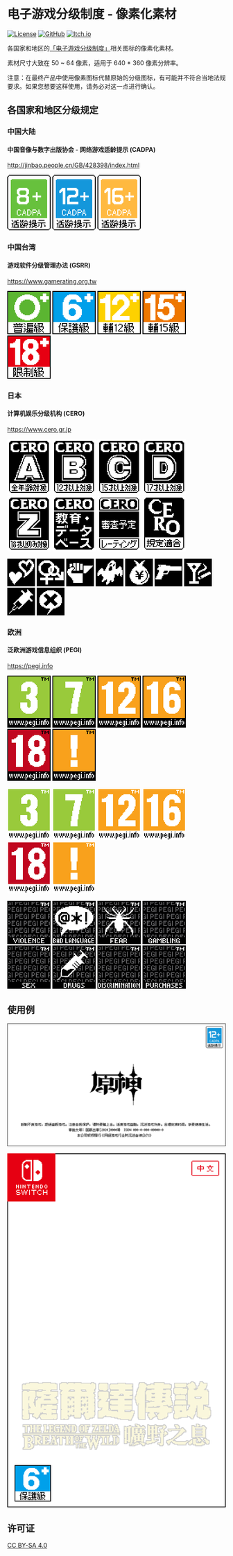 # 电子游戏分级制度 - 像素化素材

[![License](https://img.shields.io/badge/license-CC_BY--SA_4.0-blue)](https://creativecommons.org/licenses/by-sa/4.0/)
[![GitHub](https://img.shields.io/badge/github-video--game--content--rating--system-orange?logo=github&logoColor=white)](https://github.com/TakWolf/pixel-art-video-game-content-rating-system)
[![Itch.io](https://img.shields.io/badge/itch.io-video--game--content--rating--system-red?logo=itch.io&logoColor=white)](https://takwolf.itch.io/pixel-art-video-game-content-rating-system)

各国家和地区的[「电子游戏分级制度」](https://zh.wikipedia.org/wiki/%E7%94%B5%E5%AD%90%E6%B8%B8%E6%88%8F%E5%88%86%E7%BA%A7%E5%88%B6%E5%BA%A6)相关图标的像素化素材。

素材尺寸大致在 50 ~ 64 像素，适用于 640 * 360 像素分辨率。

注意：在最终产品中使用像素图标代替原始的分级图标，有可能并不符合当地法规要求。如果您想要这样使用，请务必对这一点进行确认。

## 各国家和地区分级规定

### 中国大陆

#### 中国音像与数字出版协会 - 网络游戏适龄提示 (CADPA)

http://jinbao.people.cn/GB/428398/index.html

![](assets/China/Mainland/CADPA/CADPA_8@2x.png)
![](assets/China/Mainland/CADPA/CADPA_12@2x.png)
![](assets/China/Mainland/CADPA/CADPA_16@2x.png)

### 中国台湾

#### 游戏软件分级管理办法 (GSRR)

https://www.gamerating.org.tw

![](assets/China/Taiwan/GSRR/GSRR_G@2x.png)
![](assets/China/Taiwan/GSRR/GSRR_P@2x.png)
![](assets/China/Taiwan/GSRR/GSRR_PG_12@2x.png)
![](assets/China/Taiwan/GSRR/GSRR_PG_15@2x.png)
![](assets/China/Taiwan/GSRR/GSRR_R@2x.png)

### 日本

#### 计算机娱乐分级机构 (CERO)

https://www.cero.gr.jp

![](assets/Japan/CERO/CERO_A@2x.png)
![](assets/Japan/CERO/CERO_B@2x.png)
![](assets/Japan/CERO/CERO_C@2x.png)
![](assets/Japan/CERO/CERO_D@2x.png)
![](assets/Japan/CERO/CERO_Z@2x.png)
![](assets/Japan/CERO/CERO_Educational_Database@2x.png)
![](assets/Japan/CERO/CERO_Rating@2x.png)
![](assets/Japan/CERO/CERO_Regulations_Compatible@2x.png)

![](assets/Japan/CERO/CERO_Icon_Love@2x.png)
![](assets/Japan/CERO/CERO_Icon_Sexual@2x.png)
![](assets/Japan/CERO/CERO_Icon_Violence@2x.png)
![](assets/Japan/CERO/CERO_Icon_Horror@2x.png)
![](assets/Japan/CERO/CERO_Icon_Gambling@2x.png)
![](assets/Japan/CERO/CERO_Icon_Crime@2x.png)
![](assets/Japan/CERO/CERO_Icon_Drinking_Smoking@2x.png)
![](assets/Japan/CERO/CERO_Icon_Drugs@2x.png)
![](assets/Japan/CERO/CERO_Icon_Language_Other@2x.png)

### 欧洲

#### 泛欧洲游戏信息组织 (PEGI)

https://pegi.info

![](assets/Europe/PEGI/PEGI_3@2x.png)
![](assets/Europe/PEGI/PEGI_7@2x.png)
![](assets/Europe/PEGI/PEGI_12@2x.png)
![](assets/Europe/PEGI/PEGI_16@2x.png)
![](assets/Europe/PEGI/PEGI_18@2x.png)
![](assets/Europe/PEGI/PEGI_PGR@2x.png)

![](assets/Europe/PEGI/PEGI_3_W@2x.png)
![](assets/Europe/PEGI/PEGI_7_W@2x.png)
![](assets/Europe/PEGI/PEGI_12_W@2x.png)
![](assets/Europe/PEGI/PEGI_16_W@2x.png)
![](assets/Europe/PEGI/PEGI_18_W@2x.png)
![](assets/Europe/PEGI/PEGI_PGR_W@2x.png)

![](assets/Europe/PEGI/PEGI_Violence@2x.png)
![](assets/Europe/PEGI/PEGI_Bad_Language@2x.png)
![](assets/Europe/PEGI/PEGI_Fear@2x.png)
![](assets/Europe/PEGI/PEGI_Gambling@2x.png)
![](assets/Europe/PEGI/PEGI_Sex@2x.png)
![](assets/Europe/PEGI/PEGI_Drugs@2x.png)
![](assets/Europe/PEGI/PEGI_Discrimination@2x.png)
![](assets/Europe/PEGI/PEGI_In_Game_Purchases@2x.png)

## 使用例

![](examples/Demo-Splash_Genshin_Impact_CHS@2x.png)

![](examples/Demo-Switch_Cover_Zelda_BOTW_CHT@2x.png)

## 许可证

[CC BY-SA 4.0](https://creativecommons.org/licenses/by-sa/4.0/)
